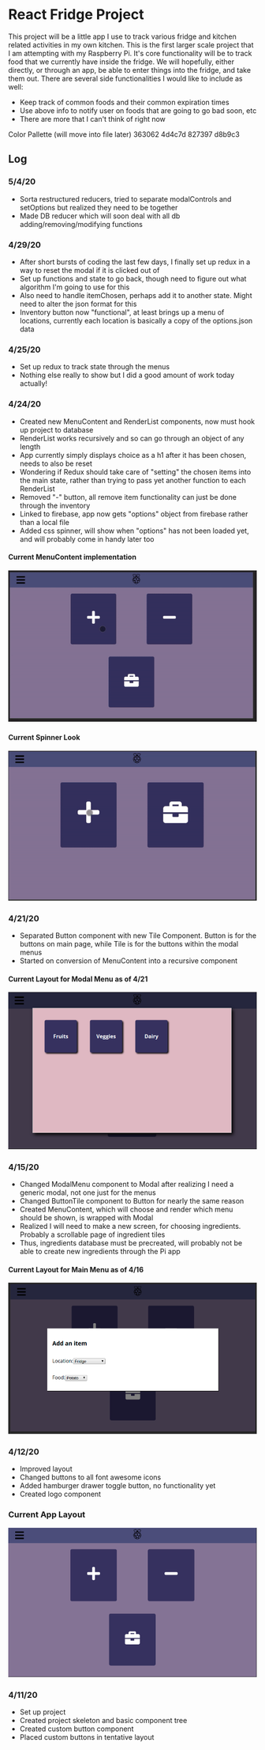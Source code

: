 # React Fridge Project

This project will be a little app I use to track various fridge and kitchen related activities in my own kitchen. This is the first larger scale project that I am attempting with my Raspberry Pi. It's core functionality will be to track food that we currently have inside the fridge. We will hopefully, either directly, or through an app, be able to enter things into the fridge, and take them out. There are several side functionalities I would like to include as well:
+ Keep track of common foods and their common expiration times
+ Use above info to notify user on foods that are going to go bad soon, etc
+ There are more that I can't think of right now

Color Pallette (will move into file later) 
363062
4d4c7d
827397
d8b9c3

## Log

### 5/4/20
+ Sorta restructured reducers, tried to separate modalControls and setOptions but realized they need to be together
+ Made DB reducer which will soon deal with all db adding/removing/modifying functions

### 4/29/20
+ After short bursts of coding the last few days, I finally set up redux in a way to reset the modal if it is clicked out of
+ Set up functions and state to go back, though need to figure out what algorithm I'm going to use for this
+ Also need to handle itemChosen, perhaps add it to another state. Might need to alter the json format for this
+ Inventory button now "functional", at least brings up a menu of locations, currently each location is basically a copy of the options.json data

### 4/25/20
+ Set up redux to track state through the menus
+ Nothing else really to show but I did a good amount of work today actually!

### 4/24/20
+ Created new MenuContent and RenderList components, now must hook up project to database
+ RenderList works recursively and so can go through an object of any length 
+ App currently simply displays choice as a h1 after it has been chosen, needs to also be reset
+ Wondering if Redux should take care of "setting" the chosen items into the main state, rather than trying to pass yet another function to each RenderList
+ Removed "-" button, all remove item functionality can just be done through the inventory
+ Linked to firebase, app now gets "options" object from firebase rather than a local file
+ Added css spinner, will show when "options" has not been loaded yet, and will probably come in handy later too

#### Current MenuContent implementation
![Current MenuContent Implementation](./public/media/scast0424.gif)

#### Current Spinner Look
![Current Spinner Look](./public/media/scast04242.gif)

### 4/21/20
+ Separated Button component with new Tile Component. Button is for the buttons on main page, while Tile is for the buttons within the modal menus
+ Started on conversion of MenuContent into a recursive component

#### Current Layout for Modal Menu as of 4/21
![Current Menu Layout](./public/media/sc0421.png)

### 4/15/20
+ Changed ModalMenu component to Modal after realizing I need a generic modal, not one just for the menus
+ Changed ButtonTile component to Button for nearly the same reason
+ Created MenuContent, which will choose and render which menu should be shown, is wrapped with Modal
+ Realized I will need to make a new screen, for choosing ingredients. Probably a scrollable page of ingredient tiles
+ Thus, ingredients database must be precreated, will probably not be able to create new ingredients through the Pi app

#### Current Layout for Main Menu as of 4/16
![Current Menu Layout](./public/media/sc0416.png)

### 4/12/20
+ Improved layout
+ Changed buttons to all font awesome icons
+ Added hamburger drawer toggle button, no functionality yet
+ Created logo component

### Current App Layout
![Current App Layout](./public/media/sc0412.png)

### 4/11/20
+ Set up project
+ Created project skeleton and basic component tree
+ Created custom button component 
+ Placed custom buttons in tentative layout